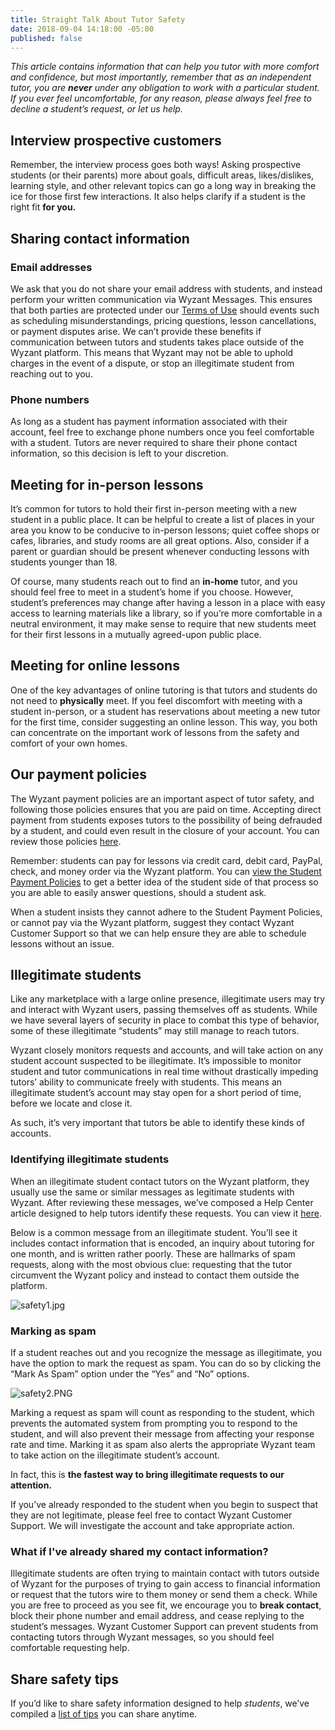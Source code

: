 ```yaml
---
title: Straight Talk About Tutor Safety
date: 2018-09-04 14:18:00 -05:00
published: false
---
```


*This article contains information that can help you tutor with more comfort and confidence, but most importantly, remember that as an independent tutor, you are **never** under any obligation to work with a particular student. If you ever feel uncomfortable, for any reason, please always feel free to decline a student’s request, or let us help.*

## Interview prospective customers

Remember, the interview process goes both ways! Asking prospective students (or their parents) more about goals, difficult areas, likes/dislikes, learning style, and other relevant topics can go a long way in breaking the ice for those first few interactions. It also helps clarify if a student is the right fit **for you.**

## Sharing contact information

### Email addresses

We ask that you do not share your email address with students, and instead perform your written communication via Wyzant Messages. This ensures that both parties are protected under our [Terms of Use](https://www.wyzant.com/termsofuse) should events such as scheduling misunderstandings, pricing questions, lesson cancellations, or payment disputes arise. We can’t provide these benefits if communication between tutors and students takes place outside of the Wyzant platform. This means that Wyzant may not be able to uphold charges in the event of a dispute, or stop an illegitimate student from reaching out to you. 

### Phone numbers

As long as a student has payment information associated with their account, feel free to exchange phone numbers once you feel comfortable with a student. Tutors are never required to share their phone contact information, so this decision is left to your discretion.

## Meeting for in-person lessons

It’s common for tutors to hold their first in-person meeting with a new student in a public place. It can be helpful to create a list of places in your area you know to be conducive to in-person lessons; quiet coffee shops or cafes, libraries, and study rooms are all great options. Also, consider if a parent or guardian should be present whenever conducting lessons with students younger than 18. 

Of course, many students reach out to find an **in-home** tutor, and you should feel free to meet in a student’s home if you choose. However, student’s preferences may change after having a lesson in a place with easy access to learning materials like a library, so if you’re more comfortable in a neutral environment, it may make sense  to require that new students meet for their first lessons in a mutually agreed-upon public place.

## Meeting for online lessons

One of the key advantages of online tutoring is that tutors and students do not need to **physically** meet. If you feel discomfort with meeting with a student in-person, or a student has reservations about meeting a new tutor for the first time, consider suggesting an online lesson. This way, you both can concentrate on the important work of lessons from the safety and comfort of your own homes.

## Our payment policies

The Wyzant payment policies are an important aspect of tutor safety, and following those policies ensures that you are paid on time. Accepting direct payment from students exposes tutors to the possibility of being defrauded by a student, and could even result in the closure of your account. You can review those policies [here](https://support.wyzant.com/hc/en-us/articles/208804266).

Remember: students can pay for lessons via credit card, debit card, PayPal, check, and money order via the Wyzant platform. You can [view the Student Payment Policies](https://support.wyzant.com/hc/en-us/articles/208804826-Student-Payment-Policies) to get a better idea of the student side of that process so you are able to easily answer questions, should a student ask.  

When a student insists they cannot adhere to the Student Payment Policies, or cannot pay via the Wyzant platform, suggest they contact Wyzant Customer Support so that we can help ensure they are able to schedule lessons without an issue.

## Illegitimate students

Like any marketplace with a large online presence, illegitimate users may try and interact with Wyzant users, passing themselves off as students.  While we have several layers of security in place to combat this type of behavior, some of these illegitimate “students” may still manage to reach tutors.  

Wyzant closely monitors requests and accounts, and will take action on any student account suspected to be illegitimate. It’s impossible to monitor student and tutor communications in real time without drastically impeding tutors’ ability to communicate freely with students. This means an illegitimate student’s account may stay open for a short period of time, before we locate and close it. 

As such, it’s very important that tutors be able to identify these kinds of accounts.

### Identifying illegitimate students

When an illegitimate student contact tutors on the Wyzant platform, they usually use the same or similar messages as legitimate students with Wyzant.  After reviewing these messages, we’ve composed a Help Center article designed to help tutors identify these requests. You can view it [here](https://support.wyzant.com/hc/en-us/articles/115004665986-How-can-I-tell-if-a-message-is-spam-).

Below is a common message from an illegitimate student. You’ll see it includes contact information that is encoded, an inquiry about tutoring for one month, and is written rather poorly. These are hallmarks of spam requests, along with the most obvious clue: requesting that the tutor circumvent the Wyzant policy and instead to contact them outside the platform.

![safety1.jpg](/blog/uploads/safety1.jpg)

### Marking as spam

If a student reaches out and you recognize the message as illegitimate, you have the option to mark the request as spam.  You can do so by clicking the “Mark As Spam” option under the “Yes” and “No” options.

![safety2.PNG](/blog/uploads/safety2.PNG)

Marking a request as spam will count as responding to the student, which prevents the automated system from prompting you to respond to the student, and will also prevent their message from affecting your response rate and time. Marking it as spam also alerts the appropriate Wyzant team to take action on the illegitimate student’s account.

In fact, this is **the fastest way to bring illegitimate requests to our attention.** 

If you’ve already responded to the student when you begin to suspect that they are not legitimate, please feel free to contact Wyzant Customer Support. We will investigate the account and take appropriate action.

### What if I've already shared my contact information?

Illegitimate students are often trying to maintain contact with tutors outside of Wyzant for the purposes of trying to gain access to financial information or request that the tutors wire to them money or send them a check.  While you are free to proceed as you see fit, we encourage you to **break contact**, block their phone number and email address, and cease replying to the student’s messages. Wyzant Customer Support can prevent students from contacting tutors through Wyzant messages, so you should feel comfortable requesting help.

## Share safety tips

If you’d like to share safety information designed to help *students*, we’ve compiled a [list of tips](https://support.wyzant.com/hc/en-us/articles/360000900163) you can share anytime.  
